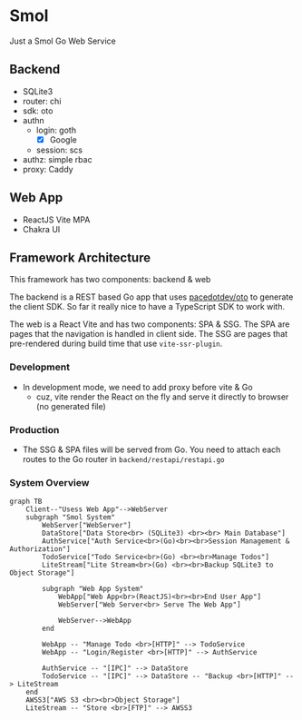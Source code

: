 # Smol

Just a Smol Go Web Service

## Backend
- SQLite3
- router: chi
- sdk: oto
- authn
    - login: goth
        - [x] Google
    - session: scs
- authz: simple rbac
- proxy: Caddy

## Web App
- ReactJS Vite MPA
- Chakra UI

## Framework Architecture
This framework has two components: backend & web

The backend is a REST based Go app that uses [pacedotdev/oto](https://github.com/pacedotdev/oto) to generate the client SDK.
So far it really nice to have a TypeScript SDK to work with.

The web is a React Vite and has two components: SPA & SSG. The SPA are pages that the navigation is handled in client side.
The SSG are pages that pre-rendered during build time that use `vite-ssr-plugin`.

### Development
- In development mode, we need to add proxy before vite & Go
  - cuz, vite render the React on the fly and serve it directly to browser (no generated file)

### Production
- The SSG & SPA files will be served from Go. You need to attach each routes to the Go router in `backend/restapi/restapi.go`


### System Overview
```mermaid
graph TB
    Client--"Usess Web App"-->WebServer
    subgraph "Smol System"
        WebServer["WebServer"]
        DataStore["Data Store<br> (SQLite3) <br><br> Main Database"]
        AuthService["Auth Service<br>(Go)<br><br>Session Management & Authorization"]
        TodoService["Todo Service<br>(Go) <br><br>Manage Todos"]
        LiteStream["Lite Stream<br>(Go) <br><br>Backup SQLite3 to Object Storage"]
        
        subgraph "Web App System"
            WebApp["Web App<br>(ReactJS)<br><br>End User App"]
            WebServer["Web Server<br> Serve The Web App"]
            
            WebServer-->WebApp
        end
        
        WebApp -- "Manage Todo <br>[HTTP]" --> TodoService 
        WebApp -- "Login/Register <br>[HTTP]" --> AuthService 
        
        AuthService -- "[IPC]" --> DataStore
        TodoService -- "[IPC]" --> DataStore -- "Backup <br>[HTTP]" --> LiteStream
    end
    AWSS3["AWS S3 <br><br>Object Storage"]
    LiteStream -- "Store <br>[FTP]" --> AWSS3
```